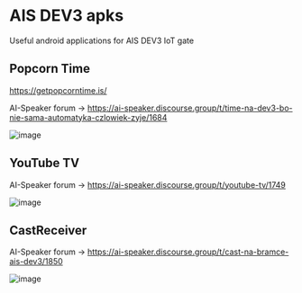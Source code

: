 # AIS DEV3 apks
Useful android applications for AIS DEV3 IoT gate


## Popcorn Time
https://getpopcorntime.is/

AI-Speaker forum -> https://ai-speaker.discourse.group/t/time-na-dev3-bo-nie-sama-automatyka-czlowiek-zyje/1684

![image](https://user-images.githubusercontent.com/82706488/116780309-2d715200-aa7c-11eb-94b2-56dc193985a9.png)


## YouTube TV

AI-Speaker forum -> https://ai-speaker.discourse.group/t/youtube-tv/1749

![image](https://user-images.githubusercontent.com/82706488/116916683-f2bf1380-ac4d-11eb-933d-3ce7b8b771d3.png)

## CastReceiver

AI-Speaker forum -> https://ai-speaker.discourse.group/t/cast-na-bramce-ais-dev3/1850

![image](https://aws1.discourse-cdn.com/free1/uploads/ai_speaker/original/2X/d/d643e4b36db5e6968d49e3e926a1a5bdbaa9aabb.jpeg)

